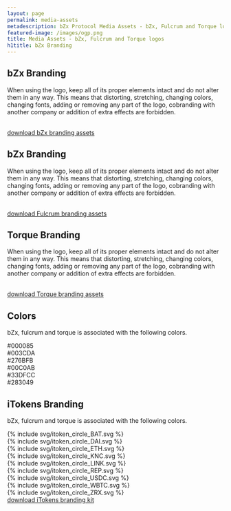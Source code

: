 ```yaml
---
layout: page
permalink: media-assets
metadescription: bZx Protocol Media Assets - bZx, Fulcrum and Torque logos.
featured-image: /images/ogp.png
title: Media Assets - bZx, Fulcrum and Torque logos
h1title: bZx Branding
---
```


<div class="post-content media-assets">
    <div class="container  container-md mb-70 post-content">
        <h2> bZx Branding </h2>
        <p>When using the logo, keep all of its proper elements intact and do not alter them in any way. This means that distorting, stretching, changing colors, changing fonts, adding or removing any part of the logo, cobranding with another company or addition of extra effects are forbidden.
        </p>
    </div>
    <div class="container container-xl text-center mb-70">
        <div class="grid mb-30">
            <img data-src="/images/bzx-media/bZx_logo.png" class="logo lazyload"/>
            <img data-src="/images/bzx-media/bZx_logo_invert.png" class="logo-invert lazyload"/>
            <img data-src="/images/bzx-media/bZx_symbol.png" class="symbol lazyload"/>
        </div>
        <a href="/images/bzx-branding.zip" title="download bZx branding assets" class="button button-secondary d-flex j-content-center m-auto">download bZx branding assets</a>  
    </div>
    <div class="container  container-md">
        <h2> bZx Branding </h2>
        <p>When using the logo, keep all of its proper elements intact and do not alter them in any way. This means that distorting, stretching, changing colors, changing fonts, adding or removing any part of the logo, cobranding with another company or addition of extra effects are forbidden.
        </p>
    </div>
    <div class="container container-xl text-center mb-70">
        <div class="grid mb-30">
            <img data-src="/images/bzx-media/fulcrum_logo.png" class="logo lazyload"/>
            <img data-src="/images/bzx-media/fulcrum_logo_invert.png" class="logo-invert lazyload"/>
            <img data-src="/images/bzx-media/fulcrum_symbol.png" class="symbol lazyload"/>
        </div>
        <a href="/images/bzx-branding.zip" title="download Fulcrum branding assets" class="button button-secondary d-flex j-content-center m-auto">download Fulcrum branding assets</a>  
    </div>
    <div class="container  container-md">
        <h2>Torque Branding</h2>
        <p>When using the logo, keep all of its proper elements intact and do not alter them in any way. This means that distorting, stretching, changing colors, changing fonts, adding or removing any part of the logo, cobranding with another company or addition of extra effects are forbidden.
        </p>
    </div>
    <div class="container container-xl text-center mb-70">
        <div class="grid mb-30">
            <img data-src="/images/bzx-media/torque_logo.png" class="logo lazyload"/>
            <img data-src="/images/bzx-media/torque_logo_invert.png" class="logo-invert lazyload"/>
            <img data-src="/images/bzx-media/torque_symbol.png" class="symbol lazyload"/>
        </div>
        <a href="/images/bzx-branding.zip" title="download Torque branding assets" class="button button-secondary d-flex j-content-center m-auto">download Torque branding assets</a>  
    </div>
    <div class="container  container-md">
        <h2>Colors</h2>
        <p>bZx, fulcrum and torque is associated with the following colors.
        </p>
    </div>
    <div class="bzx-colors container container-xl  mb-70">
        <div class="color-circle c000085"><span>#000085</span></div> 
        <div class="color-circle c003CDA"><span>#003CDA</span></div> 
        <div class="color-circle c276BFB"><span>#276BFB</span></div> 
        <div class="color-circle c00C0AB"><span>#00C0AB</span></div> 
        <div class="color-circle c33DFCC"><span>#33DFCC</span></div> 
        <div class="color-circle c283049"><span>#283049</span></div> 
    </div>
    <div class="container  container-md">
        <h2>iTokens Branding</h2>
        <p>bZx, fulcrum and torque is associated with the following colors.
        </p>
    </div>
    <div class="itoken container container-xl text-center ">
        <div class="grid mb-30">
            <div class="itoken-wrapper c000085">{% include svg/itoken_circle_BAT.svg %}</div> 
            <div class="itoken-wrapper c003CDA">{% include svg/itoken_circle_DAI.svg %}</div> 
            <div class="itoken-wrapper c276BFB">{% include svg/itoken_circle_ETH.svg %}</div> 
            <div class="itoken-wrapper c00C0AB">{% include svg/itoken_circle_KNC.svg %}</div> 
            <div class="itoken-wrapper c33DFCC">{% include svg/itoken_circle_LINK.svg %}</div> 
            <div class="itoken-wrapper c283049">{% include svg/itoken_circle_REP.svg %}</div> 
            <div class="itoken-wrapper c283049">{% include svg/itoken_circle_USDC.svg %}</div> 
            <div class="itoken-wrapper c283049">{% include svg/itoken_circle_WBTC.svg %}</div> 
            <div class="itoken-wrapper c283049">{% include svg/itoken_circle_ZRX.svg %}</div> 
        </div>
        <a href="/images/iTokens.zip" title="download iTokens branding kit" class="button button-secondary d-flex j-content-center m-auto">download iTokens branding kit</a>  
    </div>
</div>


